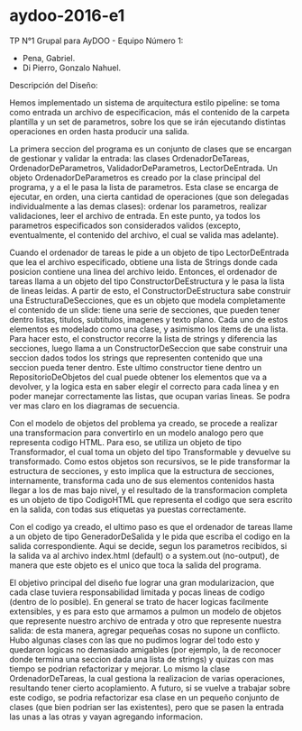 ﻿# aydoo-2016-e1

TP N°1 Grupal para AyDOO - Equipo Número 1: 
- Pena, Gabriel.
- Di Pierro, Gonzalo Nahuel.

Descripción del Diseño:

Hemos implementado un sistema de arquitectura estilo pipeline:  se toma como entrada un archivo de especificacion, más el contenido de la carpeta plantilla y un set de parametros, sobre los que se irán ejecutando distintas operaciones en orden hasta producir una salida. 

La primera seccion del programa es un conjunto de clases que se encargan de gestionar y validar la entrada: las clases OrdenadorDeTareas, OrdenadorDeParametros, ValidadorDeParametros, LectorDeEntrada. Un objeto OrdenadorDeParametros es creado por la clase principal del programa, y a el le pasa la lista de parametros. Esta clase se encarga de ejecutar, en orden, una cierta cantidad de operaciones (que son delegadas individualmente a las demas clases): ordenar los parametros, realizar validaciones, leer el archivo de entrada. En este punto, ya todos los parametros especificados son considerados validos (excepto, eventualmente, el contenido del archivo, el cual se valida mas adelante).

Cuando el ordenador de tareas le pide a un objeto de tipo LectorDeEntrada que lea el archivo especificado, obtiene una lista de Strings donde cada posicion contiene una linea del archivo leido. Entonces, el ordenador de tareas llama a un objeto del tipo ConstructorDeEstructura y le pasa la lista de lineas leidas. A partir de esto, el ConstructorDeEstructura sabe construir una EstructuraDeSecciones, que es un objeto que modela completamente el contenido de un slide: tiene una serie de secciones, que pueden tener dentro listas, titulos, subtitulos, imagenes y texto plano. Cada uno de estos elementos es modelado como una clase, y asimismo los items de una lista. Para hacer esto, el constructor recorre la lista de strings y diferencia las secciones, luego llama a un ConstructorDeSeccion que sabe construir una seccion dados todos los strings que representen contenido que una seccion pueda tener dentro. Este ultimo constructor tiene dentro un RepositorioDeObjetos del cual puede obtener los elementos que va a devolver, y la logica esta en saber elegir el correcto para cada linea y en poder manejar correctamente las listas, que ocupan varias lineas. Se podra ver mas claro en los diagramas de secuencia.

Con el modelo de objetos del problema ya creado, se procede a realizar una transformacion para convertirlo en un modelo analogo pero que representa codigo HTML. Para eso, se utiliza un objeto de tipo Transformador, el cual toma un objeto del tipo Transformable y devuelve su transformado. Como estos objetos son recursivos, se le pide transformar la estructura de secciones, y esto implica que la estructura de secciones, internamente, transforma cada uno de sus elementos contenidos hasta llegar a los de mas bajo nivel, y el resultado de la transformacion completa es un objeto de tipo CodigoHTML que representa el codigo que sera escrito en la salida, con todas sus etiquetas ya puestas correctamente.

Con el codigo ya creado, el ultimo paso  es que el ordenador de tareas llame a un objeto de tipo GeneradorDeSalida y le pida que escriba el codigo en la salida correspondiente. Aqui se decide, segun los parametros recibidos, si la salida va al archivo index.html (default) o a system.out (no-output), de manera que este objeto es el unico que toca la salida del programa.

El objetivo principal del diseño fue lograr una gran modularizacion, que cada clase tuviera responsabilidad limitada y pocas lineas de codigo (dentro de lo posible). En general se trato de hacer logicas facilmente extensibles, y es para esto que armamos a pulmon un modelo de objetos que represente nuestro archivo de entrada y otro que represente nuestra salida: de esta manera, agregar pequeñas cosas no supone un conflicto. Hubo algunas clases con las que no pudimos lograr del todo esto y quedaron logicas no demasiado amigables (por ejemplo, la de reconocer donde termina una seccion dada una lista de strings) y quizas con mas tiempo se podrian refactorizar y mejorar. Lo mismo la clase OrdenadorDeTareas, la cual gestiona la realizacion de varias operaciones, resultando tener cierto acoplamiento. A futuro, si se vuelve a trabajar sobre este codigo, se podria refactorizar esa clase en un pequeño conjunto de clases (que bien podrian ser las existentes), pero que se pasen la entrada las unas a las otras y vayan agregando informacion.



